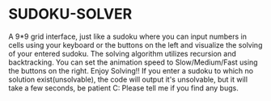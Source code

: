 # SUDOKU-SOLVER
A 9*9 grid interface, just like a sudoku where you can input numbers in cells using your keyboard or the buttons on the left and visualize the solving of your entered sudoku. The solving algorithm utilizes recursion and backtracking. You can set the animation speed to Slow/Medium/Fast using the buttons on the right. Enjoy Solving!!
If you enter a sudoku to which no solution exist(unsolvable), the code will output it's unsolvable, but it will take a few seconds, be patient C: 
Please tell me if you find any bugs.
